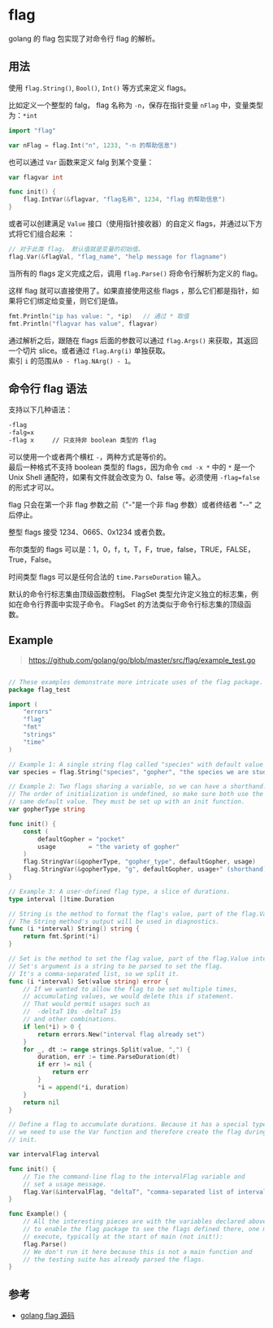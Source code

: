 # flag

golang 的 flag 包实现了对命令行 flag 的解析。

## 用法

使用 `flag.String()`, `Bool()`, `Int()` 等方式来定义 flags。

比如定义一个整型的 falg， flag 名称为 `-n`，保存在指针变量 `nFlag` 中，变量类型为：`*int`

```go
import "flag"

var nFlag = flag.Int("n", 1233, "-n 的帮助信息")
```

也可以通过 `Var` 函数来定义 falg 到某个变量：

```go
var flagvar int

func init() {
    flag.IntVar(&flagvar, "flag名称", 1234, "flag 的帮助信息")
}
```

或者可以创建满足 `Value` 接口（使用指针接收器）的自定义 flags，并通过以下方式将它们组合起来 ：

```go
// 对于此类 flag， 默认值就是变量的初始值。
flag.Var(&flagVal, "flag_name", "help message for flagname")
```

当所有的 flags 定义完成之后，调用 `flag.Parse()` 将命令行解析为定义的 flag。

这样 flag 就可以直接使用了。如果直接使用这些 flags ，那么它们都是指针，如果将它们绑定给变量，则它们是值。

```go
fmt.Println("ip has value: ", *ip)   // 通过 * 取值
fmt.Println("flagvar has value", flagvar)
```

通过解析之后，跟随在 flags 后面的参数可以通过 `flag.Args()` 来获取，其返回一个切片 slice。或者通过 `flag.Arg(i)` 单独获取。  
索引 `i` 的范围从` 0 - flag.NArg() - 1 `。

## 命令行 flag 语法

支持以下几种语法：

```bash
-flag
-falg=x
-flag x     // 只支持非 boolean 类型的 flag
```

可以使用一个或者两个横杠 `-`，两种方式是等价的。  
最后一种格式不支持 boolean 类型的 flags，因为命令 `cmd -x *` 中的 `*` 是一个Unix Shell 通配符，如果有文件就会改变为 0、false 等。必须使用 `-flag=false`  的形式才可以。

flag 只会在第一个非 flag 参数之前（"-"是一个非 flag 参数）或者终结者 "--" 之后停止。

整型 flags 接受 1234、0665、0x1234 或者负数。

布尔类型的 flags 可以是：1，0，f，t，T，F，true，false，TRUE，FALSE，True，False。

时间类型 flags 可以是任何合法的 `time.ParseDuration` 输入。

默认的命令行标志集由顶级函数控制。 FlagSet 类型允许定义独立的标志集，例如在命令行界面中实现子命令。 FlagSet 的方法类似于命令行标志集的顶级函数。

## Example

> <https://github.com/golang/go/blob/master/src/flag/example_test.go>

```go

// These examples demonstrate more intricate uses of the flag package.
package flag_test

import (
    "errors"
    "flag"
    "fmt"
    "strings"
    "time"
)

// Example 1: A single string flag called "species" with default value "gopher".
var species = flag.String("species", "gopher", "the species we are studying")

// Example 2: Two flags sharing a variable, so we can have a shorthand.
// The order of initialization is undefined, so make sure both use the
// same default value. They must be set up with an init function.
var gopherType string

func init() {
    const (
        defaultGopher = "pocket"
        usage         = "the variety of gopher"
    )
    flag.StringVar(&gopherType, "gopher_type", defaultGopher, usage)
    flag.StringVar(&gopherType, "g", defaultGopher, usage+" (shorthand)")
}

// Example 3: A user-defined flag type, a slice of durations.
type interval []time.Duration

// String is the method to format the flag's value, part of the flag.Value interface.
// The String method's output will be used in diagnostics.
func (i *interval) String() string {
    return fmt.Sprint(*i)
}

// Set is the method to set the flag value, part of the flag.Value interface.
// Set's argument is a string to be parsed to set the flag.
// It's a comma-separated list, so we split it.
func (i *interval) Set(value string) error {
    // If we wanted to allow the flag to be set multiple times,
    // accumulating values, we would delete this if statement.
    // That would permit usages such as
    //  -deltaT 10s -deltaT 15s
    // and other combinations.
    if len(*i) > 0 {
        return errors.New("interval flag already set")
    }
    for _, dt := range strings.Split(value, ",") {
        duration, err := time.ParseDuration(dt)
        if err != nil {
            return err
        }
        *i = append(*i, duration)
    }
    return nil
}

// Define a flag to accumulate durations. Because it has a special type,
// we need to use the Var function and therefore create the flag during
// init.

var intervalFlag interval

func init() {
    // Tie the command-line flag to the intervalFlag variable and
    // set a usage message.
    flag.Var(&intervalFlag, "deltaT", "comma-separated list of intervals to use between events")
}

func Example() {
    // All the interesting pieces are with the variables declared above, but
    // to enable the flag package to see the flags defined there, one must
    // execute, typically at the start of main (not init!):
    flag.Parse()
    // We don't run it here because this is not a main function and
    // the testing suite has already parsed the flags.
}

```

## 参考

- [golang flag 源码](https://github.com/golang/go/blob/master/src/flag/flag.go)
